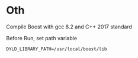 # Oth

Compile Boost with gcc 8.2 and C++ 2017 standard

Before Run, set path variable
```
DYLD_LIBRARY_PATH=/usr/local/boost/lib
```